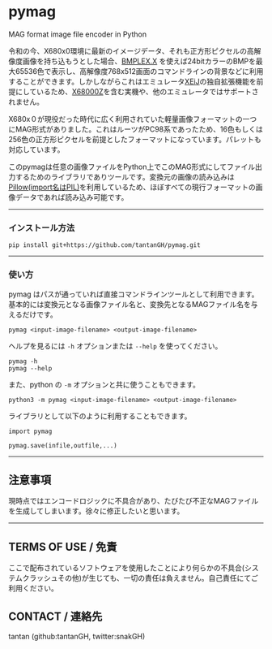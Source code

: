 # pymag
MAG format image file encoder in Python



令和の今、X680x0環境に最新のイメージデータ、それも正方形ピクセルの高解像度画像を持ち込もうとした場合、[BMPLEX.X](https://github.com/tantanGH#bmplexx) を使えば24bitカラーのBMPを最大65536色で表示し、高解像度768x512画面のコマンドラインの背景などに利用することができます。しかしながらこれはエミュレータ[XEiJ](https://stdkmd.net/xeij/)の独自拡張機能を前提にしているため、[X68000Z](https://www.zuiki.co.jp/products/x68000z/)を含む実機や、他のエミュレータではサポートされません。

X680x０が現役だった時代に広く利用されていた軽量画像フォーマットの一つにMAG形式がありました。これはルーツがPC98系であったため、16色もしくは256色の正方形ピクセルを前提としたフォーマットになっています。パレットも対応しています。

このpymagは任意の画像ファイルをPython上でこのMAG形式にしてファイル出力するためのライブラリでありツールです。変換元の画像の読み込みは[Pillow(import名はPIL)](https://pillow.readthedocs.io/)を利用しているため、ほぼすべての現行フォーマットの画像データであれば読み込み可能です。

---

### インストール方法

    pip install git+https://github.com/tantanGH/pymag.git

---

### 使い方

pymag はパスが通っていれば直接コマンドラインツールとして利用できます。基本的には変換元となる画像ファイル名と、変換先となるMAGファイル名を与えるだけです。

    pymag <input-image-filename> <output-image-filename>

ヘルプを見るには `-h` オプションまたは `--help` を使ってください。

    pymag -h
    pymag --help

また、python の `-m` オプションと共に使うこともできます。

    python3 -m pymag <input-image-filename> <output-image-filename>

ライブラリとして以下のように利用することもできます。

    import pymag

    pymag.save(infile,outfile,...)

---

## 注意事項

現時点ではエンコードロジックに不具合があり、たびたび不正なMAGファイルを生成してしまいます。徐々に修正したいと思います。
    
---

## TERMS OF USE / 免責

ここで配布されているソフトウェアを使用したことにより何らかの不具合(システムクラッシュその他)が生じても、一切の責任は負えません。自己責任にてご利用ください。


## CONTACT / 連絡先

tantan (github:tantanGH, twitter:snakGH)
